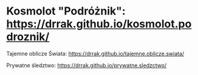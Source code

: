 # Kosmolot "Podróżnik": https://drrak.github.io/kosmolot.podroznik/
Tajemne oblicze Świata: https://drrak.github.io/tajemne.oblicze.swiata/

Prywatne śledztwo: https://drrak.github.io/prywatne.sledzctwo/
